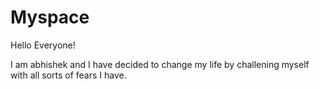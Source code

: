 # Myspace

Hello Everyone!

I am abhishek and I have decided to change my life by challening myself with all sorts of fears I have.

